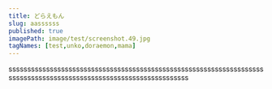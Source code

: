```yaml
---
title: どらえもん
slug: aassssss
published: true
imagePath: image/test/screenshot.49.jpg
tagNames: [test,unko,doraemon,mama]
---
```

ssssssssssssssssssssssssssssssssssssssssssssssssssssssssssssssssssssssssssssssssssssssssssssssssssssssssssssssssssss